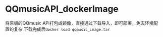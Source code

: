 # QQmusicAPI_dockerImage
将原版的QQmusic API打包成镜像，直接通过下载导入，即可部署，免去环境配置的复杂
下载完成后`docker load qqmusic_image.tar`
